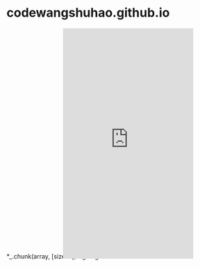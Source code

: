 # codewangshuhao.github.io

*_.chunk(array, [size=1])fdgvdfg
**<iframe src="https://codewangshuhao.github.io/docs-locash/#chunk" height="530" frameborder="0" style="margin-left: -100px;margin-right: -100px;"></iframe>